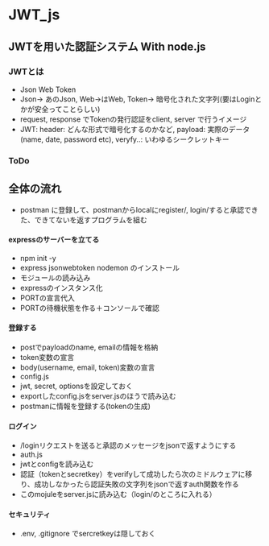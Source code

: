 # JWT_js
## JWTを用いた認証システム With node.js
### JWTとは
- Json Web Token
 - Json→ あのJson, Web→はWeb, Token→ 暗号化された文字列(要はLoginとかが安全ってことらしい)
 - request, response でTokenの発行認証をclient, server で行うイメージ
 - JWT: header: どんな形式で暗号化するのかなど, payload: 実際のデータ(name, date, password etc), veryfy..: いわゆるシークレットキー
### ToDo
## 全体の流れ
 - postman に登録して、postmanからlocalにregister/, login/すると承認できた、できてないを返すプログラムを組む 
#### expressのサーバーを立てる
 - npm init -y
 - express jsonwebtoken nodemon のインストール
 - モジュールの読み込み
 - expressのインスタンス化
 - PORTの宣言代入
 - PORTの待機状態を作る＋コンソールで確認
#### 登録する
 - postでpayloadのname, emailの情報を格納
 - token変数の宣言
 - body(username, email, token)変数の宣言
 - config.js
  - jwt, secret, optionsを設定しておく
 - exportしたconfig.jsをserver.jsのほうで読み込む
 - postmanに情報を登録する(tokenの生成)  
 #### ログイン
 - /loginリクエストを送ると承認のメッセージをjsonで返すようにする
 - auth.js
  - jwtとconfigを読み込む
  - 認証（tokenとsecretkey）をverifyして成功したら次のミドルウェアに移り、成功しなかったら認証失敗の文字列をjsonで返すauth関数を作る
  - このmojuleをserver.jsに読み込む（login/のところに入れる）


 #### セキュリティ
 - .env, .gitignore でsercretkeyは隠しておく
